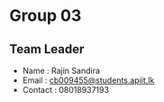 # Group 03

## Team Leader 
- Name : Rajin Sandira
- Email : cb009455@students.apiit.lk
- Contact : 08018937193